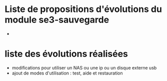 # Liste de propositions d'évolutions du module se3-sauvegarde

* 


# liste des évolutions réalisées

* modifications pour utiliser un NAS ou une ip ou un disque externe usb
* ajout de modes d'utilisation : test, aide et restauration

